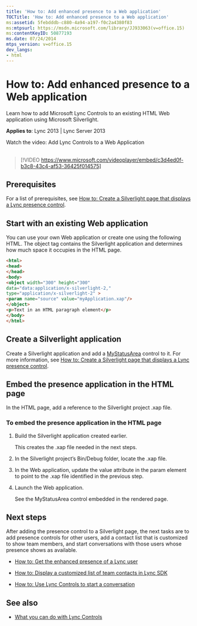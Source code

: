 ```yaml
---
title: 'How to: Add enhanced presence to a Web application'
TOCTitle: 'How to: Add enhanced presence to a Web application'
ms:assetid: 5febdddb-c880-4a94-a197-f0c2a4380f83
ms:mtpsurl: https://msdn.microsoft.com/library/JJ933063(v=office.15)
ms:contentKeyID: 50877193
ms.date: 07/24/2014
mtps_version: v=office.15
dev_langs:
- html
---
```


# How to: Add enhanced presence to a Web application

Learn how to add Microsoft Lync Controls to an existing HTML Web application using Microsoft Silverlight.



**Applies to**: Lync 2013 | Lync Server 2013

<div class="caption">
Watch the video: Add Lync Controls to a Web Application
</div>
<br />

> [!VIDEO https://www.microsoft.com/videoplayer/embed/c3d4ed0f-b3c8-43c4-af53-36425f014575]


## Prerequisites

For a list of prerequisites, see [How to: Create a Silverlight page that displays a Lync presence control](how-to-create-a-silverlight-page-that-displays-a-lync-presence-control.md).

## Start with an existing Web application

You can use your own Web application or create one using the following HTML. The object tag contains the Silverlight application and determines how much space it occupies in the HTML page.

```html
<html>
<head>
</head>
<body>
<object width="300" height="300" 
data="data:application/x-silverlight-2," 
type="application/x-silverlight-2" >
<param name="source" value="myApplication.xap"/>
</object>
<p>Text in an HTML paragraph element</p>
</body>
</html>
```

## Create a Silverlight application

Create a Silverlight application and add a [MyStatusArea](https://msdn.microsoft.com/library/hh363503\(v=office.15\)) control to it. For more information, see [How to: Create a Silverlight page that displays a Lync presence control](how-to-create-a-silverlight-page-that-displays-a-lync-presence-control.md).

## Embed the presence application in the HTML page

In the HTML page, add a reference to the Silverlight project .xap file.

### To embed the presence application in the HTML page

1.  Build the Silverlight application created earlier.
    
    This creates the .xap file needed in the next steps.

2.  In the Silverlight project’s Bin/Debug folder, locate the .xap file.

3.  In the Web application, update the value attribute in the param element to point to the .xap file identified in the previous step.

4.  Launch the Web application.
    
    See the MyStatusArea control embedded in the rendered page.

## Next steps

After adding the presence control to a Silverlight page, the next tasks are to add presence controls for other users, add a contact list that is customized to show team members, and start conversations with those users whose presence shows as available.

  - [How to: Get the enhanced presence of a Lync user](how-to-get-the-enhanced-presence-of-a-lync-user.md)

  - [How to: Display a customized list of team contacts in Lync SDK](how-to-display-a-customized-list-of-team-contacts-in-lync-sdk.md)

  - [How to: Use Lync Controls to start a conversation](how-to-use-lync-controls-to-start-a-conversation.md)

## See also

  - [What you can do with Lync Controls](what-you-can-do-with-lync-controls.md)

